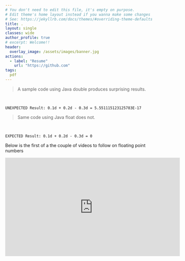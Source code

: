 ```yaml
---
# You don't need to edit this file, it's empty on purpose.
# Edit theme's home layout instead if you wanna make some changes
# See: https://jekyllrb.com/docs/themes/#overriding-theme-defaults
title: .                                                      
layout: single
classes: wide
author_profile: true
# excerpt: Welcome!!
header:
  overlay_image: /assets/images/banner.jpg
actions:
  - label: "Resume"
    url: "https://github.com"
tags:
  pdf
---
```

<div id="adobe-dc-view" style="width: 800px;"></div>

> A sample code using Java double produces surprising results.
<br/>

```UNEXPECTED Result: 0.1d + 0.2d - 0.3d = 5.551115123125783E-17 ```

<script src="https://gist.github.com/viraj-vs/041d25ef3fd2913e8e99f3731d06aca9.js"></script>

> Same code using Java float does not.
<br/>

```EXPECTED Result: 0.1d + 0.2d - 0.3d = 0 ```
<script src="https://gist.github.com/viraj-vs/b7816ec8892a12c82aba4535aa90cb5b.js"></script>


&NewLine;
&NewLine;

Below is the first of a the couple of videos to follow on floating point numbers

<iframe width="560" height="315" src="https://www.youtube-nocookie.com/embed/u8WjMyR6Xh4" title="YouTube video player" frameborder="0" allow="accelerometer; autoplay; clipboard-write; encrypted-media; gyroscope; picture-in-picture" allowfullscreen></iframe>

&NewLine;
&NewLine;


<div id="adobe-dc-view" style="width: 1024px;"></div>
<script src="https://documentcloud.adobe.com/view-sdk/viewer.js"></script>
<script type="text/javascript">
	document.addEventListener("adobe_dc_view_sdk.ready", function(){ 
	var adobeDCView = new AdobeDC.View({clientId: "665fe064bf6f425bb15ccc4da4bf9faf", divId: "adobe-dc-view"});
		adobeDCView.previewFile({
			content:{location: {url: "https://viraj-vs.github.io/assets/images/Viraj-Singh-Resume.pdf"}},
			metaData:{fileName: "Viraj-Singh-Resume.pdf"}
	  }, {embedMode: "IN_LINE"});
	});
</script>
